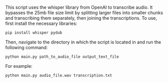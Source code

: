 This script uses the whisper library from OpenAI to transcribe audio. It bypasses the 25mb file size limit by splitting larger files into smaller chunks and transcribing them separately, then joining the transcriptions. To use, first install the necessary libraries:
```
pip install whisper pydub
```

Then, navigate to the directory in which the script is located in and run the following command:
```
python main.py path_to_audio_file output_text_file
```
For example:
```
python main.py audio_file.wav transcription.txt
```
